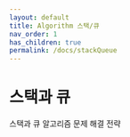 ```yaml
---
layout: default
title: Algorithm 스택/큐
nav_order: 1
has_children: true
permalink: /docs/stackQueue
---
```



# 스택과 큐

스택과 큐 알고리즘 문제 해결 전략

